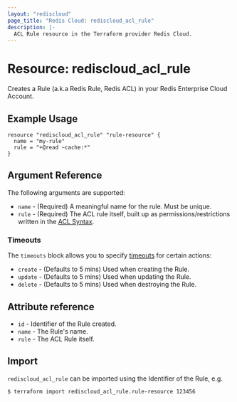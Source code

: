 ```yaml
---
layout: "rediscloud"
page_title: "Redis Cloud: rediscloud_acl_rule"
description: |-
  ACL Rule resource in the Terraform provider Redis Cloud.
---
```


# Resource: rediscloud_acl_rule

Creates a Rule (a.k.a Redis Rule, Redis ACL) in your Redis Enterprise Cloud Account.

## Example Usage

```hcl
resource "rediscloud_acl_rule" "rule-resource" {
  name = "my-rule"
  rule = "+@read ~cache:*"
}
```

## Argument Reference

The following arguments are supported:

* `name` - (Required) A meaningful name for the rule. Must be unique.
* `rule` - (Required) The ACL rule itself, built up as permissions/restrictions written in
  the [ACL Syntax](https://docs.redis.com/latest/rc/security/access-control/data-access-control/configure-acls/#define-permissions-with-acl-syntax).

### Timeouts

The `timeouts` block allows you to
specify [timeouts](https://www.terraform.io/language/resources/syntax#operation-timeouts) for certain actions:

* `create` - (Defaults to 5 mins) Used when creating the Rule.
* `update` - (Defaults to 5 mins) Used when updating the Rule.
* `delete` - (Defaults to 5 mins) Used when destroying the Rule.

## Attribute reference

* `id` - Identifier of the Rule created.
* `name` - The Rule's name.
* `rule` - The ACL Rule itself.

## Import

`rediscloud_acl_rule` can be imported using the Identifier of the Rule, e.g.

```
$ terraform import rediscloud_acl_rule.rule-resource 123456
```
